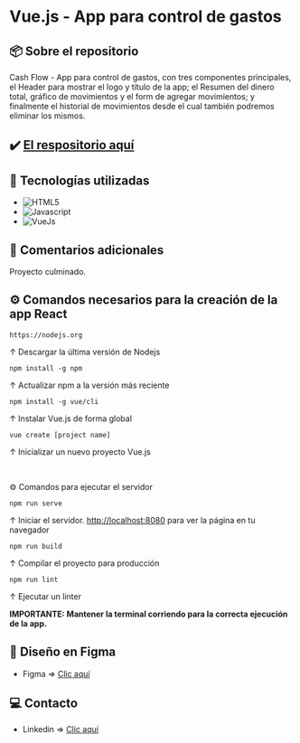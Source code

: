 # Vue.js - App para control de gastos

## 📦 Sobre el repositorio
Cash Flow - App para control de gastos, con tres componentes principales, el Header para mostrar el logo y título de la app; el Resumen del dinero total, gráfico de movimientos y el form de agregar movimientos; y finalmente el historial de movimientos desde el cual también podremos eliminar los mismos.

## ✔️ [El respositorio aquí](https://github.com/K3yJey/vuejs3-test.git)

## 🔧 Tecnologías utilizadas
* ![HTML5](https://img.shields.io/badge/html5-%23E34F26.svg?style=for-the-badge&logo=html5&logoColor=white)
* ![Javascript](https://img.shields.io/badge/javascript-%23323330.svg?style=for-the-badge&logo=javascript&logoColor=%23F7DF1E)
* ![VueJs](https://img.shields.io/badge/vue.js-%2335495e.svg?style=for-the-badge&logo=vuedotjs&logoColor=%234FC08D)

## 📌 Comentarios adicionales 
Proyecto culminado.

## ⚙️ Comandos necesarios para la creación de la app React
``` console
https://nodejs.org
```
↑ Descargar la última versión de Nodejs

``` console 
npm install -g npm
``` 
↑ Actualizar npm a la versión más reciente

``` console 
npm install -g vue/cli
``` 
↑ Instalar Vue.js de forma global

``` console 
vue create [project name]
``` 
↑ Inicializar un nuevo proyecto Vue.js

<br/>

⚙️ Comandos para ejecutar el servidor

``` console
npm run serve
```
↑ Iniciar el servidor. [http://localhost:8080](http://localhost:8080) para ver la página en tu navegador

``` console
npm run build
```
↑ Compilar el proyecto para producción

``` console
npm run lint
```
↑ Ejecutar un linter

**IMPORTANTE: Mantener la terminal corriendo para la correcta ejecución de la app.**

## 🎨 Diseño en Figma
* Figma => [Clic aquí](https://www.figma.com/file/MRah7af6dalQuXIhoqLDa5/Personal-CashFlow?type=design&node-id=0%3A1&mode=design&t=dV7ClP3AUD9uoOAL-1)

## 💻 Contacto
* Linkedin => [Clic aquí](https://www.linkedin.com/in/k3yjey-dev/)